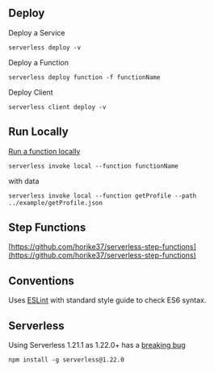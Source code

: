 ## Deploy

Deploy a Service
```
serverless deploy -v
```

Deploy a Function
```
serverless deploy function -f functionName
```

Deploy Client
```
serverless client deploy -v
```

## Run Locally

[Run a function locally](https://serverless.com/framework/docs/providers/aws/cli-reference/invoke-local/#)
```
serverless invoke local --function functionName
```
with data
```
serverless invoke local --function getProfile --path ../example/getProfile.json
```

## Step Functions

[https://github.com/horike37/serverless-step-functions](https://github.com/horike37/serverless-step-functions)

## Conventions
Uses [ESLint](https://eslint.org) with standard style guide to check ES6 syntax.


## Serverless
Using Serverless 1.21.1 as 1.22.0+ has a [breaking bug](https://github.com/serverless/serverless/issues/4329)
```
npm install -g serverless@1.22.0
```